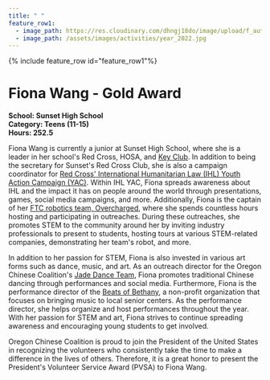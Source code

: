 ```yaml
---
title: " "
feature_row1:
  - image_path: https://res.cloudinary.com/dhngj18do/image/upload/f_auto,q_auto/v1/images/pvsa/2022_Fiona_Wang
  - image_path: /assets/images/activities/year_2022.jpg
---
```


{% include feature_row id="feature_row1"%}

# Fiona Wang - Gold Award

**School: Sunset High School**  
**Category: Teens (11-15)**  
**Hours: 252.5**  

Fiona Wang is currently a junior at Sunset High School, where she is a leader in her school's Red Cross, HOSA, and [Key Club](https://www.keyclub.org/). In addition to being the secretary for Sunset's Red Cross Club, she is also a campaign coordinator for [Red Cross' International Humanitarian Law (IHL) Youth Action Campaign (YAC)](https://www.redcross.org/humanityinwar/international-humanitarian-law-youth-action-campaign.html). Within IHL YAC, Fiona spreads awareness about IHL and the impact it has on people around the world through presentations, games, social media campaigns, and more. Additionally, Fiona is the captain of her [FTC robotics team, Overcharged](http://overchargedrobotics.org/), where she spends countless hours hosting and participating in outreaches. During these outreaches, she promotes STEM to the community around her by inviting industry professionals to present to students, hosting tours at various STEM-related companies, demonstrating her team's robot, and more.

In addition to her passion for STEM, Fiona is also invested in various art forms such as dance, music, and art. As an outreach director for the Oregon Chinese Coalition's [Jade Dance Team](https://pdxchinese.org/youthdance/), Fiona promotes traditional Chinese dancing through performances and social media. Furthermore, Fiona is the performance director of the [Beats of Bethany](https://www.instagram.com/beatsofbethany/?hl=en), a non-profit organization that focuses on bringing music to local senior centers. As the performance director, she helps organize and host performances throughout the year. With her passion for STEM and art, Fiona strives to continue spreading awareness and encouraging young students to get involved.

Oregon Chinese Coalition is proud to join the President of the United States in recognizing the volunteers who consistently take the time to make a difference in the lives of others. Therefore, it is a great honor to present the President's Volunteer Service Award (PVSA) to Fiona Wang.
